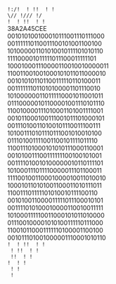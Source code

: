 `!:/!  ! !!  ! !`<br>
`\// !/// !/`<br>
`!  ! !!  ! !`<br>
38A2A45CEE<br>
001010100100010111001110111000<br>
001111110110011100101001100100<br>
101000001101010010111101010110<br>
111100001011111011100011111101<br>
100010001110000110010010000011<br>
110011001001000101011011000010<br>
001010101101100111110110100011<br>
001111111011010100001101110010<br>
101000000110111110001011001011<br>
011100000101100001001110101110<br>
110010000111010001101001111001<br>
001011000100111001011101000101<br>
001110100110100101110011100111<br>
101001110101110111001010010100<br>
011101001111001100101111011110<br>
110011101000101010111000110001<br>
001010011100111111100100101001<br>
001111010010100000010110111101<br>
101000111011110000011101100011<br>
111100100110001000010011010010<br>
100010110101001100011010111011<br>
110011101111101010010111100110<br>
001010011000011111011100010101<br>
001111010100010000110010011111<br>
101000111110011000101011010000<br>
011100100001010100111110111000<br>
110010110001111110100001100100<br>
001011101001000001110001010110<br>
`!  ! !!  ! !`<br>
` ! !!  ! !`<br>
` !!  ! !`<br>
`!  ! !`<br>
` ! !`<br>
` !`<br>
